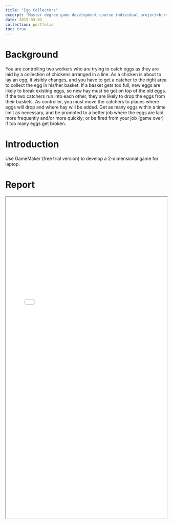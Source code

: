 ```yaml
---
title: "Egg Collectors"
excerpt: "Master degree game development course individual project<br/><img src='/images/EggCollectors.png' width='80%' style='display: block; margin-left: auto; margin-right: auto; margin-top: 20px'>"
date: 2019-03-02
collection: portfolio
toc: true
---
```


Background
======
You are controlling two workers who are trying to catch eggs as they are laid by a collection of chickens arranged in a line. As a chicken is about to lay an egg, it visibly changes, and you have to get a catcher to the right area to collect the egg in his/her basket. If a basket gets too full, new eggs are likely to break existing eggs, so new hay must be got on top of the old eggs. If the two catchers run into each other, they are likely to drop the eggs from their baskets. As controller, you must move the catchers to places where eggs will drop and where hay will be added. Get as many eggs within a time limit as necessary, and be promoted to a better job where the eggs are laid more frequently and/or more quickly; or be fired from your job (game over) if too many eggs get broken.

Introduction
======
Use GameMaker (free trial version) to develop a 2-dimensional game for laptop.

Report
======
<iframe src="/files/EggCollectors.pdf" width="100%" height="1000"></iframe>
